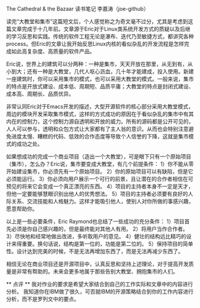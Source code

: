 The Cathedral & the Bazaar
读书笔记
李嘉涛（joe-github）

读完“大教堂和集市”这篇短文后，个人感觉称之为奇文毫不过分，尤其是考虑到这篇文章完成于十几年前。文章源于Eric对于Linux类系统开发方式的质疑以及后继的学习反思和实践。传统的软件工程无论是瀑布、迭代乃至敏捷方式，都讲究各种process。但Eric的文章让我开始反思Linux内核的看似杂乱的开发流程是怎样完成如此高复杂度、高质量的软件产品。

Eric说，世界上的建筑可以分两种：一种是集市，天天开放在那里，从无到有，从小到大；还有一种是大教堂，几代人呕心沥血，几十年才能建成，投入使用。新建一座建筑时，你可以采用集市的模式，也可以采用大教堂的模式。一般来说，集市的特点是开放式建设、成本低、周期短、品质平庸；大教堂的特点是封闭式建设、成本高、周期长、品质优异。

非常认同Eric对于Emacs开发的描述，大型开源软件的核心部分采用大教堂模式，周边的模块开发采取集市模式，这样的方式成功的原因在于看似杂乱的集市中有其内在的控制力，这个控制力源自透明和开放的威力。所有的源码都是公开可见的，人人可以参与，透明和众包方式让大家都有了主人翁的意识。从而也会特别注意避免进度太慢、糟糕的代码、低效的合作态度等导致个人信誉的下降，这就是集市模式的成功之处。 

如果想成功的完成一个商业项目（造出一个大教堂），可是眼下只有一个原始项目（集市），怎么办？Eric说，集市要变成大教堂，有几个前提条件：
1）你不能从零开始建设集市，你必须先有一个原始项目。
2）你的原始项目可以有缺陷，但是它必须能运行。
3）你必须向用户展示一个可行的前景，且让潜在的合作者相信在可预见的将来它会变成一个真正漂亮的东西。
4）项目的主持者本身不一定是天才，但他一定要能够慧眼识别出他人的优秀想法。
5）项目的主持者必须要有良好的人际关系、交流技能和人格魅力。这样才能吸引他人，使别人对你所做的事感兴趣，愿意帮助你。

以上是一些必要条件，Eric Raymond也总结了一些成功的充分条件：
1）项目首先必须是你自己感兴趣的，但是最终能对其他人有用。
2）将用户当作合作者。
3）尽快地和经常地做出改进，多听取用户的意见。
4）健壮的结构远比精巧的设计来得重要。换句话说，结构是第一位的，功能是第二位的。
5）保持项目的简单性。设计达到完美的时候，不是无法再增加东西了，而是无法再减少东西了。

相信无论在商业项目还是开源项目中，认真反思和坚持上述理论，对于提高开发质量是非常有帮助的。未来会更多地属于那些告别大教堂、拥抱集市的人们。

** 点评 **
我对作业的要求是希望大家结合到自己的工作实际和文章中的内容进行分析。 我知道你在IBM做了很久，可否就IBM的开源策略结合到你的工作内容进行分析，而不是罗列文中的要点。
